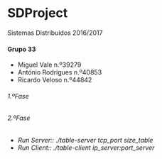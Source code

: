 # SDProject

Sistemas Distribuidos 2016/2017

<h4>Grupo 33 </h4>

<ul>
<li>Miguel Vale n.º39279  </li> 
<li>António Rodrigues n.º40853  </li>
<li>Ricardo Veloso n.º44842  </li>
</ul>


<h6>1.ºFase<h6>
<h6>2.ºFase<h6>

<ul>
<li>Run Server:: ./table-server tcp_port size_table</li>
<li>Run Client:: ./table-client ip_server:port_server</li>
</ul>





